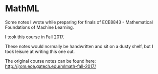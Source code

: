 # MathML
Some notes I wrote while preparing for finals of ECE8843 - Mathematical Foundations of Machine Learning.

I took this course in Fall 2017.

These notes would normally be handwritten and sit on a dusty shelf, but I took leisure at writing this one out.

The original course notes can be found here:
http://jrom.ece.gatech.edu/mlmath-fall-2017/
